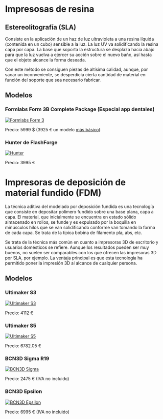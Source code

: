 

# Impresosas de resina

## Estereolitografía (SLA)

Consiste en la aplicación de un haz de luz ultravioleta a una resina líquida (contenida en un cubo) sensible a la luz. La luz UV va solidificando la resina capa por capa. La base que soporta la estructura se desplaza hacia abajo para que la luz vuelva a ejercer su acción sobre el nuevo baño, así  hasta que el objeto alcance la forma deseada.

Con este método se consiguen piezas de altísima calidad, aunque, por sacar un inconveniente, se desperdicia cierta cantidad de material en función del soporte que sea necesario fabricar.


## Modelos

### Formlabs Form 3B Complete Package (Especial app dentales)

[![Formlabs Form 3](https://www.impresoras3d.com/wp-content/uploads/2019/09/Formlabs-Form-3.jpg)](https://dental.formlabs.com/store/form-3b/)

Precio: 5999 $ (3925 € un modelo [más básico](https://www.igo3d.com/formlabs-form-3-fls-drucker))

### Hunter de FlashForge

[![Hunter](https://www.flashforge-eu.com/image/cache/catalog/product/flashforge/hunter/flashforge-hunter-02-1280x720.jpg)](https://dental.formlabs.com/store/form-3b/)

Precio: 3995 €


# Impresoras de deposición de material fundido (FDM)

La técnica aditiva del modelado por deposición fundida es una tecnología que consiste en depositar polímero fundido sobre una base plana, capa a capa. El material, que inicialmente se encuentra en estado sólido almacenado en rollos, se funde y es expulsado por la boquilla en minúsculos hilos que se van solidificando conforme van tomando la forma de cada capa. Se trata de la típica bobina de  filamento pla, abs, etc.

Se trata de la técnica más común en cuanto a impresoras 3D de escritorio y usuarios domésticos se refiere. Aunque los resultados pueden ser muy buenos, no suelen ser comparables con los que ofrecen las impresoras 3D por SLA, por ejemplo. La ventaja principal es que esta tecnología ha permitido poner la impresión 3D al alcance de cualquier persona.


## Modelos

### Ultimaker S3

[![Ultimaker S3](https://eltucan.es/1924-large_default/ultimaker-s3.jpg)](https://ultimaker.com/es/3d-printers/ultimaker-s3)

Precio: 4112 €

### Ultimaker S5

[![Ultimaker S5](https://www.impresoras3d.com/wp-content/uploads/2018/04/The-new-Ultimaker-S5-3D-printer.-Photo-via-Ultimaker..jpg)](https://ultimaker.com/es/3d-printers/ultimaker-s5)

Precio: 6782.05 €

### BCN3D Sigma R19

[![BCN3D Sigma](https://www.bcn3d.com/wp-content/uploads/2019/09/02_00_BCN3D_Sigma_R19_3D_Printer.jpg)](https://www.bcn3d.com/bcn3d-sigma-r19/)

Precio: 2475 € (IVA no incluido)

### BCN3D Epsilon

[![BCN3D Epsilon](https://www.bcn3d.com/wp-content/uploads/2019/11/bcn3d-epsilon-3d-printer_crop.jpg)](https://www.bcn3d.com/bcn3d-epsilon/)

Precio: 6995 € (IVA no incluido)
